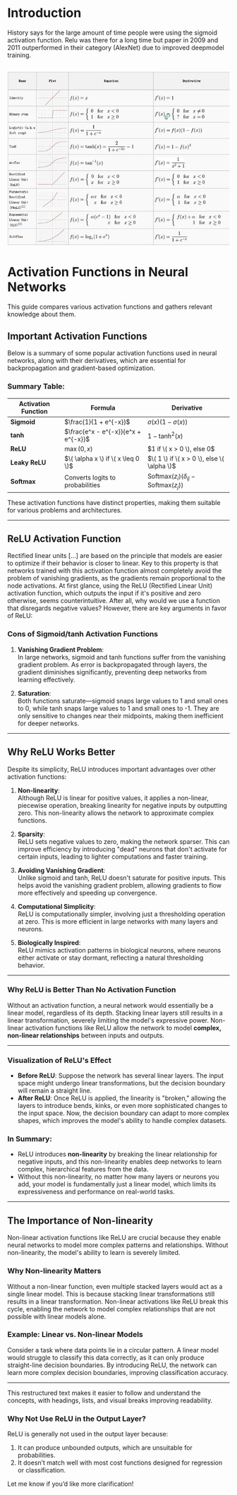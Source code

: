 # Introduction

History says for the large amount of time people were using the sigmoid activation function.
Relu was there for a long time but paper in 2009 and 2011 outperformed in their category (AlexNet) due to improved deepmodel training.

![img_2.png](../Assets/img_2.png)
---

# Activation Functions in Neural Networks

This guide compares various activation functions and gathers relevant knowledge about them.

## Important Activation Functions

Below is a summary of some popular activation functions used in neural networks, along with their derivatives, which are essential for backpropagation and gradient-based optimization.

### Summary Table:

| Activation Function | Formula                             | Derivative                                               |
|---------------------|-------------------------------------|----------------------------------------------------------|
| **Sigmoid**          | $\frac{1}{1 + e^{-x}}$              | $\sigma(x)(1 - \sigma(x))$                               |
| **tanh**             | $\frac{e^x - e^{-x}}{e^x + e^{-x}}$ | $1 - \text{tanh}^2(x)$                                   |
| **ReLU**             | $\max(0, x)$                        | $1 if \( x > 0 \), else 0$                               |
| **Leaky ReLU**       | $\( \alpha x \) if \( x \leq 0 \)$  | $\( 1 \) if \( x > 0 \), else \( \alpha \)$                                                       |
| **Softmax**          | Converts logits to probabilities    | $\text{Softmax}(z_i)(\delta_{ij} - \text{Softmax}(z_j))$ |

These activation functions have distinct properties, making them suitable for various problems and architectures.

---

## ReLU Activation Function
Rectified linear units […] are based on the principle that models are easier to optimize if their behavior is closer to linear.
Key to this property is that networks trained with this activation function almost completely avoid the problem of vanishing gradients, as the gradients remain proportional to the node activations.
At first glance, using the ReLU (Rectified Linear Unit) activation function, which outputs the input if it's positive and zero otherwise, seems counterintuitive. After all, why would we use a function that disregards negative values? However, there are key arguments in favor of ReLU:

### Cons of Sigmoid/tanh Activation Functions

1. **Vanishing Gradient Problem**:  
   In large networks, sigmoid and tanh functions suffer from the vanishing gradient problem. As error is backpropagated through layers, the gradient diminishes significantly, preventing deep networks from learning effectively.
   
2. **Saturation**:  
   Both functions saturate—sigmoid snaps large values to 1 and small ones to 0, while tanh snaps large values to 1 and small ones to -1. They are only sensitive to changes near their midpoints, making them inefficient for deeper networks.

---

## Why ReLU Works Better

Despite its simplicity, ReLU introduces important advantages over other activation functions:

1. **Non-linearity**:  
   Although ReLU is linear for positive values, it applies a non-linear, piecewise operation, breaking linearity for negative inputs by outputting zero. This non-linearity allows the network to approximate complex functions.

2. **Sparsity**:  
   ReLU sets negative values to zero, making the network sparser. This can improve efficiency by introducing "dead" neurons that don't activate for certain inputs, leading to lighter computations and faster training.

3. **Avoiding Vanishing Gradient**:  
   Unlike sigmoid and tanh, ReLU doesn't saturate for positive inputs. This helps avoid the vanishing gradient problem, allowing gradients to flow more effectively and speeding up convergence.

4. **Computational Simplicity**:  
   ReLU is computationally simpler, involving just a thresholding operation at zero. This is more efficient in large networks with many layers and neurons.

5. **Biologically Inspired**:  
   ReLU mimics activation patterns in biological neurons, where neurons either activate or stay dormant, reflecting a natural thresholding behavior.

---

### Why ReLU is Better Than No Activation Function

Without an activation function, a neural network would essentially be a linear model, regardless of its depth. Stacking linear layers still results in a linear transformation, severely limiting the model's expressive power. Non-linear activation functions like ReLU allow the network to model **complex, non-linear relationships** between inputs and outputs.

---

### Visualization of ReLU's Effect
- **Before ReLU**: Suppose the network has several linear layers. The input space might undergo linear transformations, but the decision boundary will remain a straight line.
- **After ReLU**: Once ReLU is applied, the linearity is "broken," allowing the layers to introduce bends, kinks, or even more sophisticated changes to the input space. Now, the decision boundary can adapt to more complex shapes, which improves the model's ability to handle complex datasets.

### In Summary:
- ReLU introduces **non-linearity** by breaking the linear relationship for negative inputs, and this non-linearity enables deep networks to learn complex, hierarchical features from the data.
- Without this non-linearity, no matter how many layers or neurons you add, your model is fundamentally just a linear model, which limits its expressiveness and performance on real-world tasks.
---

## The Importance of Non-linearity

Non-linear activation functions like ReLU are crucial because they enable neural networks to model more complex patterns and relationships. Without non-linearity, the model's ability to learn is severely limited.

### Why Non-linearity Matters

Without a non-linear function, even multiple stacked layers would act as a single linear model. This is because stacking linear transformations still results in a linear transformation. Non-linear activations like ReLU break this cycle, enabling the network to model complex relationships that are not possible with linear models alone.

### Example: Linear vs. Non-linear Models

Consider a task where data points lie in a circular pattern. A linear model would struggle to classify this data correctly, as it can only produce straight-line decision boundaries. By introducing ReLU, the network can learn more complex decision boundaries, improving classification accuracy.

---

This restructured text makes it easier to follow and understand the concepts, with headings, lists, and visual breaks improving readability.

### Why Not Use ReLU in the Output Layer?
ReLU is generally not used in the output layer because:
1. It can produce unbounded outputs, which are unsuitable for probabilities.
2. It doesn’t match well with most cost functions designed for regression or classification.

Let me know if you’d like more clarification!
